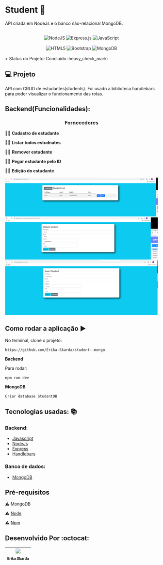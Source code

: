 # Student  👧

API criada em NodeJs e o banco não-relacional MongoDB.

</br>   

<div align="center">
 <img alt="NodeJS" src="https://img.shields.io/badge/node.js-%2343853D.svg?style=for-the-badge&logo=node-dot-js&logoColor=white"/>
 <img alt="Express.js" src="https://img.shields.io/badge/express.js-%23404d59.svg?style=for-the-badge&logo=express&logoColor=%2361DAFB"/>
 <img alt="JavaScript" src="https://img.shields.io/badge/javascript-%23323330.svg?style=for-the-badge&logo=javascript&logoColor=%23F7DF1E"/>
</div>
</br>   
<div align="center">
 <img alt="HTML5" src="https://img.shields.io/badge/html5-%23E34F26.svg?style=for-the-badge&logo=html5&logoColor=white"/>
 <img alt="Bootstrap" src="https://img.shields.io/badge/bootstrap-%23563D7C.svg?style=for-the-badge&logo=bootstrap&logoColor=white"/>
 <img alt="MongoDB" src ="https://img.shields.io/badge/MongoDB-%234ea94b.svg?style=for-the-badge&logo=mongodb&logoColor=white"/>
</div>

</br> 
> Status do Projeto: Concluído :heavy_check_mark: 
</br> 


## 💻 Projeto

API com CRUD de estudantes(students). Foi usado a biblioteca handlebars para poder visualizar o funcionamento das rotas.

## Backend(Funcionalidades):

<h3 align="center"><b>Fornecedores</b></h3>

🙆‍♀️ <b>Cadastro de estudante</b>

🙆‍♀️ <b>Listar todos estudnates</b>

🙆‍♀️ <b>Remover estudante</b>

🙆‍♀️ <b>Pegar estudante pelo ID</b>

🙆‍♀️ <b>Edição do estudante</b>

![Tela no MongoDB da lista de estudantes](https://github.com/Erika-Skarda/student--mongo/blob/main/Capturar.PNG)
![Tela no MongoDB da lista de estudantes](https://github.com/Erika-Skarda/student--mongo/blob/main/update.PNG)
![Tela no MongoDB da lista de estudantes](https://github.com/Erika-Skarda/student--mongo/blob/main/insert.png)
 
## Como rodar a aplicação :arrow_forward:

No terminal, clone o projeto: 

```
https://github.com/Erika-Skarda/student--mongo

```
<b><p>Backend</p></b>

Para rodar:

```
npm run dev

```
<b><p>MongoDB</p></b>

```
Criar database StudentDB

```

## Tecnologias usadas: :books:

### Backend: 

- [Javascript](https://www.javascript.com/)
- [NodeJs](https://nodejs.org/en/download)
- [Express](https://expressjs.com/)
- [Handlebars](https://handlebarsjs.com/)

### Banco de dados:

- [MongoDB](https://www.mongodb.com/)

## Pré-requisitos

:warning: [MongoDB](https://www.mongodb.com/)

:warning: [Node](https://nodejs.org/en/download/)

:warning: [Npm](https://www.npmjs.com/)

## Desenvolvido Por :octocat:

| [<img src="https://avatars1.githubusercontent.com/u/60902843?s=400&u=fca9219fa3416ab4b849077b9248f71d44133283&v=4" width=115><br><sub>Erika Skarda</sub>](https://www.linkedin.com/in/erika-skarda/) | 
| :---: |
